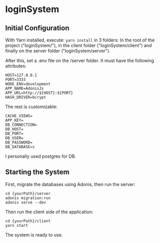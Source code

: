 # loginSystem

## Initial Configuration

With Yarn installed, execute: `yarn install` in 3 folders: In the root of the project ("loginSystem/"), in the client folder ("loginSystem/client") and finally on the server folder ("loginSystem/server").

After this, set a .env file on the /server folder. It must have the following attributes:
```env
HOST=127.0.0.1
PORT=3333
NODE_ENV=development
APP_NAME=AdonisJs
APP_URL=http://${HOST}:${PORT}
HASH_DRIVER=bcrypt
```
The rest is customizable:
```env
CACHE_VIEWS=
APP_KEY=
DB_CONNECTION=
DB_HOST=
DB_PORT=
DB_USER=
DB_PASSWORD=
DB_DATABASE=s
```
I personally used postgres for DB.

## Starting the System
First, migrate the databases using Adonis, then run the server:
```shell
cd {yourPath}/server
adonis migration:run
adonis serve --dev
```
Then run the client side of the application:
```shell
cd {yourPath}/client
yarn start
```
The system is ready to use.